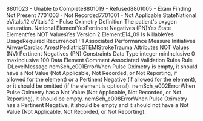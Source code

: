 

8801023 - Unable to Complete8801019 - Refused8801005 - Exam Finding Not Present
7701003 - Not Recorded7701001 - Not Applicable
StateNational
eVitals.12
eVitals.12 - Pulse Oximetry
Definition
The patient's oxygen saturation.
National ElementYesPertinent Negatives (PN)Yes
State ElementYes
NOT ValuesYes
Version 2 ElementE14_09
Is NillableYes
UsageRequired
Recurrence1 : 1
Associated Performance Measure Initiatives
AirwayCardiac ArrestPediatricSTEMIStrokeTrauma
Attributes
NOT Values (NV)
Pertinent Negatives (PN)
Constraints
Data Type
integer
minInclusive
0
maxInclusive
100
Data Element Comment
Associated Validation Rules
Rule IDLevelMessage
nemSch_e001ErrorWhen Pulse Oximetry is empty, it should have a Not Value (Not Applicable, Not Recorded, or
Not Reporting, if allowed for the element) or a Pertinent Negative (if allowed for the element), or
it should be omitted (if the element is optional).
nemSch_e002ErrorWhen Pulse Oximetry has a Not Value (Not Applicable, Not Recorded, or Not Reporting), it
should be empty.
nemSch_e008ErrorWhen Pulse Oximetry has a Pertinent Negative, it should be empty and it should not have a Not
Value (Not Applicable, Not Recorded, or Not Reporting).